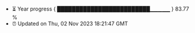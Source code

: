 - ⏳ Year progress { █████████████████████████▁▁▁▁▁ } 83.77 %
- ⏰ Updated on Thu, 02 Nov 2023 18:21:47 GMT

